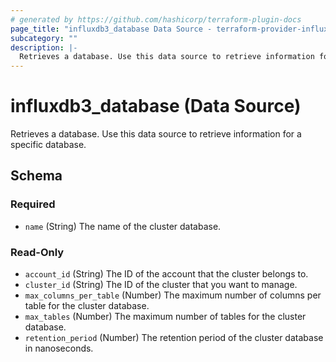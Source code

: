 ```yaml
---
# generated by https://github.com/hashicorp/terraform-plugin-docs
page_title: "influxdb3_database Data Source - terraform-provider-influxdb3"
subcategory: ""
description: |-
  Retrieves a database. Use this data source to retrieve information for a specific database.
---
```


# influxdb3_database (Data Source)

Retrieves a database. Use this data source to retrieve information for a specific database.



<!-- schema generated by tfplugindocs -->
## Schema

### Required

- `name` (String) The name of the cluster database.

### Read-Only

- `account_id` (String) The ID of the account that the cluster belongs to.
- `cluster_id` (String) The ID of the cluster that you want to manage.
- `max_columns_per_table` (Number) The maximum number of columns per table for the cluster database.
- `max_tables` (Number) The maximum number of tables for the cluster database.
- `retention_period` (Number) The retention period of the cluster database in nanoseconds.
